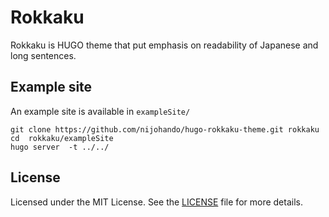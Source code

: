 # Rokkaku

Rokkaku is HUGO theme that put emphasis on readability of Japanese and long sentences.

## Example site

An example site is available in `exampleSite/`

```
git clone https://github.com/nijohando/hugo-rokkaku-theme.git rokkaku
cd  rokkaku/exampleSite
hugo server  -t ../../
```
## License

Licensed under the MIT License. See the [LICENSE](https://github.com/nijohando/hugo-nijohando-theme/blob/master/LICENSE) file for more details.

